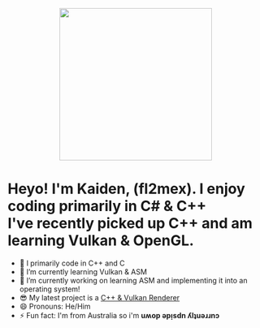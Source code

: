<p align="center"><img src="img.gif" width="300" height="300"/></p>
<h1>Heyo! I'm Kaiden, (fl2mex). I enjoy coding primarily in C# & C++<br>
I've recently picked up C++ and am learning Vulkan & OpenGL.</h1>

- 🔭 I primarily code in C++ and C
- 🌱 I’m currently learning Vulkan & ASM
- 🤔 I’m currently working on learning ASM and implementing it into an operating system!
- 😎 My latest project is a [C++ & Vulkan Renderer](https://github.com/fl2mex/vkEngine)
- 😄 Pronouns: He/Him
- ⚡ Fun fact: I'm from Australia so i'm **uʍop ǝpᴉsdn ʎlʇuǝɹɹnɔ**

